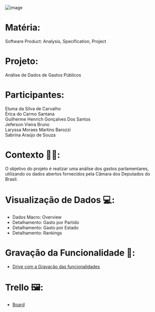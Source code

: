 ![image](https://github.com/Sabrinaara/Impacta-dados/blob/main/Analize%20de%20gastos%20dos%20deputados.gif?raw=true)


# Matéria:
Software Product: Analysis, Specification, Project </br>
# **Projeto:** </br>
 Análise de Dados de Gastos Públicos </br>
# **Participantes:** 
Eluma da Silva de Carvalho </br>
Érica do Carmo Santana </br>
Guilherme Henrich Gonçalves Dos Santos </br>
⁠Jeferson Vieira Bruno  </br>
Laryssa Moraes Martins Barozzi </br>
Sabrina Araújo de Souza  </br>

# Contexto 🤵‍♀️: </br>
O objetivo do projeto é realizar uma análise dos gastos parlamentares, utilizando os dados abertos fornecidos pela Câmara dos Deputados do Brasil.</br>

# Visualização de Dados 💻: </br>
- Dados Macro: Overview </br>
- Detalhamento: Gasto por Partido </br>
- Detalhamento: Gasto por Estado </br>
- Detalhamento: Rankings </br>

# Gravação da Funcionalidade 🎥: </br>
- [Drive com a Gravação das funcionalidades](https://drive.google.com/drive/folders/17CfeodFGUq76UHAq0XxCsfKJ9QgR2DVh) </br>

# Trello 🖼️: </br>
- [Board](https://trello.com/b/8jKzL5WK/software-product-analysis-specification-project) </br>


